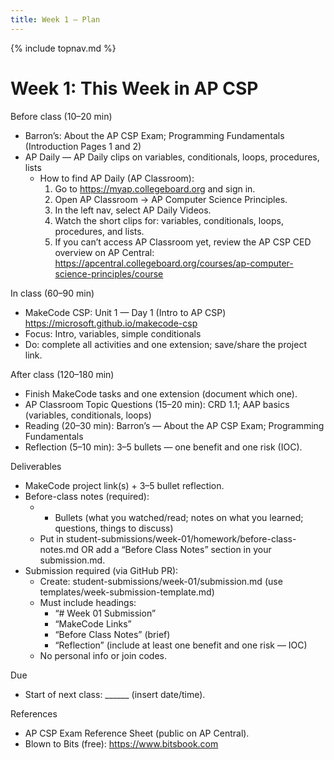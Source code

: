 ```yaml
---
title: Week 1 — Plan
---
```

{% include topnav.md %}

# Week 1: This Week in AP CSP

Before class (10–20 min)
- Barron’s: About the AP CSP Exam; Programming Fundamentals (Introduction Pages 1 and 2)
- AP Daily — AP Daily clips on variables, conditionals, loops, procedures, lists
  - How to find AP Daily (AP Classroom):
    1. Go to https://myap.collegeboard.org and sign in.
    2. Open AP Classroom → AP Computer Science Principles.
    3. In the left nav, select AP Daily Videos.
    4. Watch the short clips for: variables, conditionals, loops, procedures, and lists.
    5. If you can’t access AP Classroom yet, review the AP CSP CED overview on AP Central: https://apcentral.collegeboard.org/courses/ap-computer-science-principles/course

In class (60–90 min)
- MakeCode CSP: Unit 1 — Day 1 (Intro to AP CSP)
  https://microsoft.github.io/makecode-csp
- Focus: Intro, variables, simple conditionals
- Do: complete all activities and one extension; save/share the project link.

After class (120–180 min)
- Finish MakeCode tasks and one extension (document which one).
- AP Classroom Topic Questions (15–20 min): CRD 1.1; AAP basics (variables, conditionals, loops)
- Reading (20–30 min): Barron’s — About the AP CSP Exam; Programming Fundamentals
- Reflection (5–10 min): 3–5 bullets — one benefit and one risk (IOC).

Deliverables
- MakeCode project link(s) + 3–5 bullet reflection.
- Before-class notes (required):
  -   - Bullets (what you watched/read; notes on what you learned;  questions, things to discuss)
  - Put in student-submissions/week-01/homework/before-class-notes.md OR add a “Before Class Notes” section in your submission.md.
- Submission required (via GitHub PR):
  - Create: student-submissions/week-01/submission.md (use templates/week-submission-template.md)
  - Must include headings:
    - “# Week 01 Submission”
    - “MakeCode Links”
    - “Before Class Notes” (brief)
    - “Reflection” (include at least one benefit and one risk — IOC)
  - No personal info or join codes.

Due
- Start of next class: ______ (insert date/time).

References
- AP CSP Exam Reference Sheet (public on AP Central).
- Blown to Bits (free): https://www.bitsbook.com

